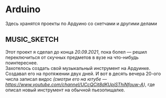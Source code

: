# Arduino
 Здесь хранятся проекты по Ардуино со скетчами и другими делами

## MUSIC_SKETCH
  Этот проект я сделал до конца *20.09.2021*, пока болел — решил переключиться от скучных предметов в вузе на что-нибудь поинтереснее.  
  Захотелось создать свой музыкальный инструмент на Ардуинке.  
  Создавал его на протяжении двух дней. И вот в десять вечера 20-ого числа записал видос *(смотри его на ютубе — https://www.youtube.com/channel/UCcQCit8dKUpjSThiNfouw-A)*, где описал новый инструмент на обычной пьезопищалке.
